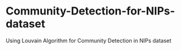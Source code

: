# Community-Detection-for-NIPs-dataset
Using Louvain Algorithm for Community Detection in NIPs dataset
